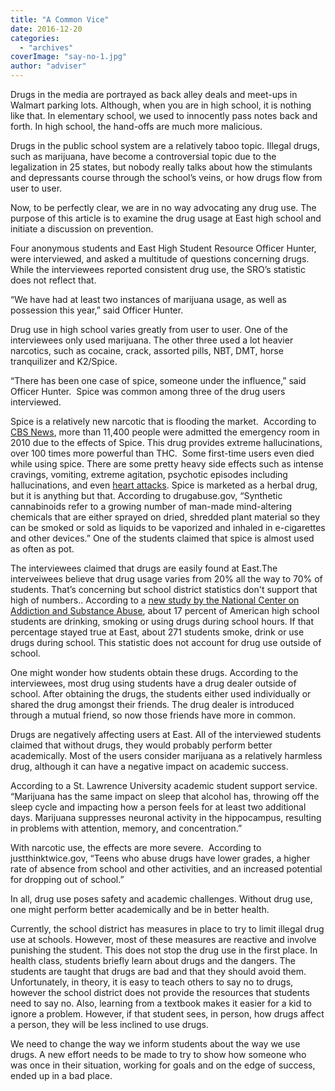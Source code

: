 ```yaml
---
title: "A Common Vice"
date: 2016-12-20
categories: 
  - "archives"
coverImage: "say-no-1.jpg"
author: "adviser"
---
```


Drugs in the media are portrayed as back alley deals and meet-ups in Walmart parking lots. Although, when you are in high school, it is nothing like that. In elementary school, we used to innocently pass notes back and forth. In high school, the hand-offs are much more malicious.

Drugs in the public school system are a relatively taboo topic. Illegal drugs, such as marijuana, have become a controversial topic due to the legalization in 25 states, but nobody really talks about how the stimulants and depressants course through the school’s veins, or how drugs flow from user to user.

Now, to be perfectly clear, we are in no way advocating any drug use. The purpose of this article is to examine the drug usage at East high school and initiate a discussion on prevention.

Four anonymous students and East High Student Resource Officer Hunter, were interviewed, and asked a multitude of questions concerning drugs. While the interviewees reported consistent drug use, the SRO’s statistic does not reflect that.

“We have had at least two instances of marijuana usage, as well as possession this year,” said Officer Hunter.

Drug use in high school varies greatly from user to user. One of the interviewees only used marijuana. The other three used a lot heavier narcotics, such as cocaine, crack, assorted pills, NBT, DMT, horse tranquilizer and K2/Spice.

“There has been one case of spice, someone under the influence,” said Officer Hunter.  Spice was common among three of the drug users interviewed.  

Spice is a relatively new narcotic that is flooding the market.  According to [CBS News](http://www.cbsnews.com/8301-204_162-57557080/synthetic-marijuana-sent-more-than-11400-people-to-er-in-2010), more than 11,400 people were admitted the emergency room in 2010 due to the effects of Spice. This drug provides extreme hallucinations, over 100 times more powerful than THC.  Some first-time users even died while using spice. There are some pretty heavy side effects such as intense cravings, vomiting, extreme agitation, psychotic episodes including hallucinations, and even [heart attacks](http://pediatrics.aappublications.org/content/early/2011/11/04/peds.2010-3823). Spice is marketed as a herbal drug, but it is anything but that. According to drugabuse.gov, “Synthetic cannabinoids refer to a growing number of man-made mind-altering chemicals that are either sprayed on dried, shredded plant material so they can be smoked or sold as liquids to be vaporized and inhaled in e-cigarettes and other devices.” One of the students claimed that spice is almost used as often as pot.

The interviewees claimed that drugs are easily found at East.The interveiwees believe that drug usage varies from 20% all the way to 70% of students. That’s concerning but school district statistics don't support that high of numbers.. According to a [new study by the National Center on Addiction and Substance Abuse](http://www.casacolumbia.org/templates/NewsRoom.aspx?articleid=692&zoneid=51), about 17 percent of American high school students are drinking, smoking or using drugs during school hours. If that percentage stayed true at East, about 271 students smoke, drink or use drugs during school. This statistic does not account for drug use outside of school.

One might wonder how students obtain these drugs. According to the interviewees, most drug using students have a drug dealer outside of school. After obtaining the drugs, the students either used individually or shared the drug amongst their friends. The drug dealer is introduced through a mutual friend, so now those friends have more in common.

Drugs are negatively affecting users at East. All of the interviewed students claimed that without drugs, they would probably perform better academically. Most of the users consider marijuana as a relatively harmless drug, although it can have a negative impact on academic success.

According to a St. Lawrence University academic student support service. “Marijuana has the same impact on sleep that alcohol has, throwing off the sleep cycle and impacting how a person feels for at least two additional days. Marijuana suppresses neuronal activity in the hippocampus, resulting in problems with attention, memory, and concentration.”

With narcotic use, the effects are more severe.  According to justthinktwice.gov, “Teens who abuse drugs have lower grades, a higher rate of absence from school and other activities, and an increased potential for dropping out of school.”

In all, drug use poses safety and academic challenges. Without drug use, one might perform better academically and be in better health.

Currently, the school district has measures in place to try to limit illegal drug use at schools. However, most of these measures are reactive and involve punishing the student. This does not stop the drug use in the first place. In health class, students briefly learn about drugs and the dangers. The students are taught that drugs are bad and that they should avoid them. Unfortunately, in theory, it is easy to teach others to say no to drugs, however the school district does not provide the resources that students need to say no. Also, learning from a textbook makes it easier for a kid to ignore a problem. However, if that student sees, in person, how drugs affect a person, they will be less inclined to use drugs.

We need to change the way we inform students about the way we use drugs. A new effort needs to be made to try to show how someone who was once in their situation, working for goals and on the edge of success, ended up in a bad place.
